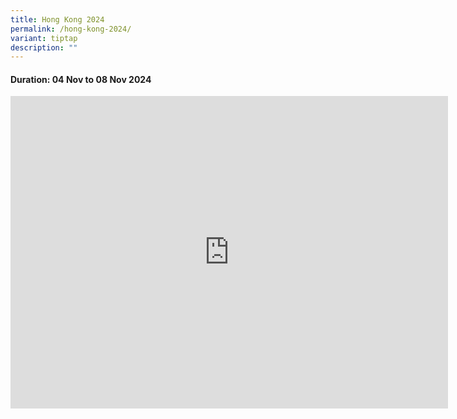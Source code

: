 ```yaml
---
title: Hong Kong 2024
permalink: /hong-kong-2024/
variant: tiptap
description: ""
---
```

<h4>Duration: 04 Nov to 08 Nov 2024</h4>
<div class="iframe-wrapper">
<iframe height="500" width="700" allowfullscreen="true" frameborder="0" src="https://docs.google.com/presentation/d/e/2PACX-1vRlm463Vddy9KdTxM1lzNi1-iFq41W7sUBHRJpmFmfTiGLIWQ4G2SFQXJ-x_pv2WZVU1j_eKL2LIFzw/embed?start=true&amp;loop=true&amp;delayms=5000"></iframe>
</div>
<p></p>